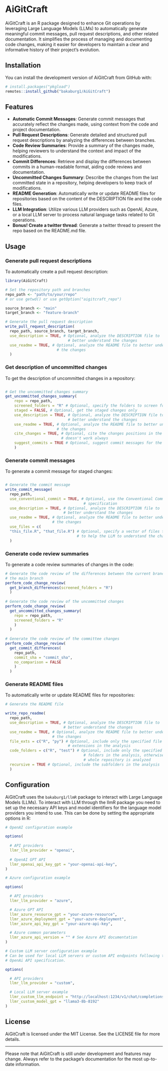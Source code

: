 
<!-- README.md is generated from README.Rmd. Please edit that file -->

# AiGitCraft

<!-- badges: start -->
<!-- badges: end -->

AiGitCraft is an R package designed to enhance Git operations by
leveraging Large Language Models (LLMs) to automatically generate
meaningful commit messages, pull request descriptions, and other related
documentation. It simplifies the process of managing and documenting
code changes, making it easier for developers to maintain a clear and
informative history of their project’s evolution.

## Installation

You can install the development version of AiGitCraft from GitHub with:

``` r
# install.packages("pkgload")
remotes::install_github("bakaburg1/AiGitCraft")
```

## Features

- **Automatic Commit Messages**: Generate commit messages that
  accurately reflect the changes made, using context from the code and
  project documentation.
- **Pull Request Descriptions**: Generate detailed and structured pull
  request descriptions by analyzing the differences between branches.
- **Code Review Summaries**: Provide a summary of the changes made,
  helping reviewers to understand the context and impact of the
  modifications.
- **Commit Differences**: Retrieve and display the differences between
  commits in a human-readable format, aiding code reviews and
  documentation.
- **Uncommitted Changes Summary**: Describe the changes from the last
  committed state in a repository, helping developers to keep track of
  modifications.
- **README Generation**: Automatically write or update README files for
  repositories based on the content of the DESCRIPTION file and the code
  files.
- **LLM Integration**: Utilize various LLM providers such as OpenAI,
  Azure, or a local LLM server to process natural language tasks related
  to Git operations.
- **Bonus! Create a twitter thread**: Generate a twitter thread to
  present the repo based on the README.md file.

## Usage

### Generate pull request descriptions

To automatically create a pull request description:

``` r
library(AiGitCraft)

# Set the repository path and branches
repo_path <- "path/to/your/repo"
# or use getwd() or use getOption("aigitcraft_repo")

source_branch <- "main"
target_branch <- "feature-branch"

# Generate the pull request description
write_pull_request_description(
  repo_path, source_branch, target_branch,
  use_description = TRUE, # Optional, analyze the DESCRIPTION file to
                            # better understand the changes
  use_readme = TRUE, # Optional, analyze the README file to better understand
                       # the changes
  )
```

### Get description of uncommitted changes

To get the description of uncommitted changes in a repository:

``` r

# Get the uncommitted changes summary
get_uncommitted_changes_summary(
    repo = repo_path,
    screened_folders = "R" # Optional, specify the folders to screen for changes
    staged = FALSE, # Optional, get the staged changes only
    use_description = TRUE, # Optional, analyze the DESCRIPTION file to
                            # better understand the changes
    use_readme = TRUE, # Optional, analyze the README file to better understand
                       # the changes
    cite_changes = TRUE, # Optional, cite the changes positions in the summary.
                         # doesn't work always
    suggest_commits = TRUE # Optional, suggest commit messages for the changes
    )
```

### Generate commit messages

To generate a commit message for staged changes:

``` r

# Generate the commit message
write_commit_message(
  repo_path,
  use_conventional_commit = TRUE, # Optional, use the Conventional Commits
                                   # specification
  use_description = TRUE, # Optional, analyze the DESCRIPTION file to
                          # better understand the changes
  use_readme = TRUE, # Optional, analyze the README file to better understand
                     # the changes
  use_files = c(
  "this_file.R", "that_file.R") # Optional, specify a vector of files to analyze
                                # to help the LLM to understand the changes
  )
```

### Generate code review summaries

To generate a code review summaries of changes in the code:

``` r
# Generate the code review of the differences between the current branch and
# the main branch
perform_code_change_review(
  get_branch_differences(screened_folders = "R")
  )
  
# Generate the code review of the uncommitted changes
perform_code_change_review(
  get_uncommitted_changes_summary(
    repo = repo_path,
    screened_folders = "R"
    )
  )
  
# Generate the code review of the committee changes
perform_code_change_review(
  get_commit_differences(
    repo_path,
    commit_sha = "commit_sha",
    no_comparison = FALSE
    )
  )
```

### Generate README files

To automatically write or update README files for repositories:

``` r
# Generate the README file

write_repo_readme(
  repo_path,
  use_description = TRUE, # Optional, analyze the DESCRIPTION file to
                          # better understand the changes
  use_readme = TRUE, # Optional, analyze the README file to better understand
                     # the changes
  file_exts = c("R", "py") # Optional, include only the specified file
                            # extensions in the analysis
  code_folders = c("R", "test") # Optional, include only the specified
                                   # folders in the analysis, otherwise the
                                   # whole repository is analyzed
  recursive = TRUE # Optional, include the subfolders in the analysis
  )
```

## Configuration

AiGitCraft uses the `bakaburg1/llmR` package to interact with Large
Language Models (LLMs). To interact with LLM through the llmR package
you need to set up the necessary API keys and model identifiers for the
language model providers you intend to use. This can be done by setting
the appropriate options in R:

``` r
# OpenAI configuration example

options(
  
  # API providers
  llmr_llm_provider = "openai",
  
  # OpenAI GPT API
  llmr_openai_api_key_gpt = "your-openai-api-key",
)

# Azure configuration example

options(

  # API providers
  llmr_llm_provider = "azure",

  # Azure GPT API
  llmr_azure_resource_gpt = "your-azure-resource",
  llmr_azure_deployment_gpt = "your-azure-deployment",
  llmr_azure_api_key_gpt = "your-azure-api-key",

  # Azure common parameters
  llmr_azure_api_version = "" # See Azure API documentation
)

# Custom LLM server configuration example
# Can be used for local LLM servers or custom API endpoints following the
# OpenAi API specification.

options(

  # API providers
  llmr_llm_provider = "custom",

  # Local LLM server example
  llmr_custom_llm_endpoint = "http://localhost:1234/v1/chat/completions",
  llmr_custom_model_gpt = "llama3-8b-8192"
)
```

## License

AiGitCraft is licensed under the MIT License. See the LICENSE file for
more details.

------------------------------------------------------------------------

Please note that AiGitCraft is still under development and features may
change. Always refer to the package’s documentation for the most
up-to-date information.
